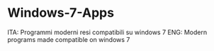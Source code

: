 # Windows-7-Apps
ITA: Programmi moderni resi compatibili su windows 7
ENG: Modern programs made compatible on windows 7
